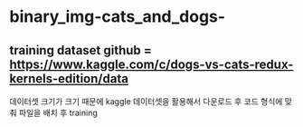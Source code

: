 # binary_img-cats_and_dogs-
## training dataset github = https://www.kaggle.com/c/dogs-vs-cats-redux-kernels-edition/data
데이터셋 크기가 크기 때문에 kaggle 데이터셋을 활용해서 다운로드 후 코드 형식에 맞춰 파일을 배치 후 training
